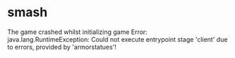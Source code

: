 # smash
The game crashed whilst initializing game Error: java.lang.RuntimeException: Could not execute entrypoint stage 'client' due to errors, provided by 'armorstatues'!
